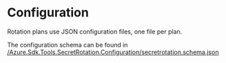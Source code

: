 # Configuration

Rotation plans use JSON configuration files, one file per plan.

The configuration schema can be found in [/Azure.Sdk.Tools.SecretRotation.Configuration/secretrotation.schema.json](../Azure.Sdk.Tools.SecretRotation.Configuration/secretrotation.schema.json)
